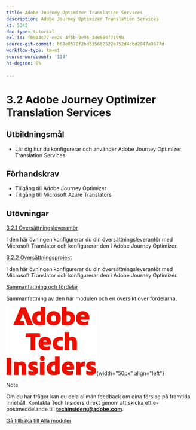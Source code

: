 ```yaml
---
title: Adobe Journey Optimizer Translation Services
description: Adobe Journey Optimizer Translation Services
kt: 5342
doc-type: tutorial
exl-id: fb904c77-ee2d-4f5b-9e96-348556f7199b
source-git-commit: b68e8578f2bd535662522e752d4cbd2947a9677d
workflow-type: tm+mt
source-wordcount: '134'
ht-degree: 0%

---
```


# 3.2 Adobe Journey Optimizer Translation Services

## Utbildningsmål

- Lär dig hur du konfigurerar och använder Adobe Journey Optimizer Translation Services.

## Förhandskrav

- Tillgång till Adobe Journey Optimizer
- Tillgång till Microsoft Azure Translators

## Utövningar

[3.2.1 Översättningsleverantör](./ex1.md)

I den här övningen konfigurerar du din översättningsleverantör med Microsoft Translator och konfigurerar den i Adobe Journey Optimizer.

[3.2.2 Översättningsprojekt](./ex2.md)

I den här övningen konfigurerar du din översättningsleverantör med Microsoft Translator och konfigurerar den i Adobe Journey Optimizer.

[Sammanfattning och fördelar](./summary.md)

Sammanfattning av den här modulen och en översikt över fördelarna.

![Tech Insiders](./../../../assets/images/techinsiders.png){width="50px" align="left"}

>[!NOTE]
>
>Om du har frågor kan du dela allmän feedback om dina förslag på framtida innehåll. Kontakta Tech Insiders direkt genom att skicka ett e-postmeddelande till **techinsiders@adobe.com**.

[Gå tillbaka till Alla moduler](../../../overview.md)
